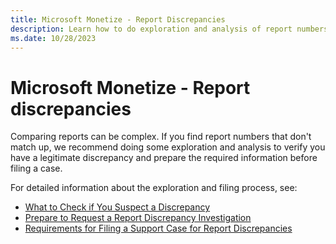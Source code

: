 ```yaml
---
title: Microsoft Monetize - Report Discrepancies
description: Learn how to do exploration and analysis of report numbers to verify you have a legitimate discrepancy and prepare the information before filing a case.
ms.date: 10/28/2023
---
```



# Microsoft Monetize - Report discrepancies

Comparing reports can be complex. If you find report numbers that don't match up, we recommend doing some exploration and analysis to verify you have a legitimate discrepancy and prepare the required information before filing a case.

For detailed information about the exploration and filing process, see:

- [What to Check if You Suspect a Discrepancy](what-to-check-if-you-suspect-a-report-discrepancy.md)
- [Prepare to Request a Report Discrepancy Investigation](prepare-to-file-a-report-discrepancy-support-case.md)
- [Requirements for Filing a Support Case for Report Discrepancies](requirements-for-filing-a-support-case-for-report-discrepancies.md)